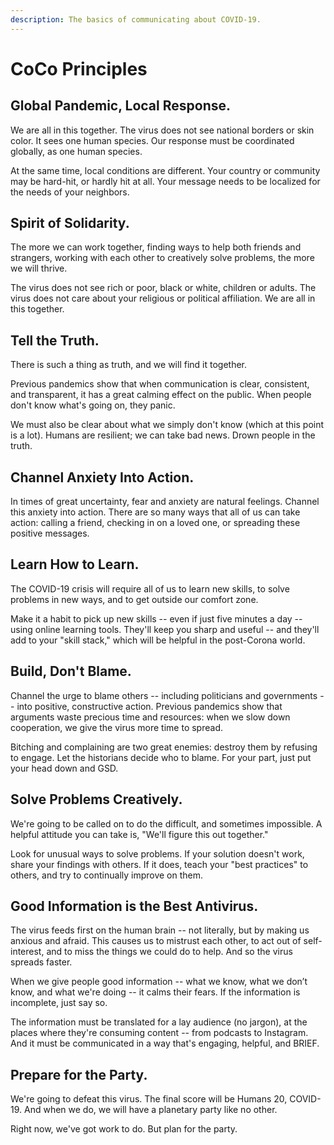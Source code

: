 ```yaml
---
description: The basics of communicating about COVID-19.
---
```


# CoCo Principles

## Global Pandemic, Local Response.

We are all in this together. The virus does not see national borders or skin color. It sees one human species. Our response must be coordinated globally, as one human species.

At the same time, local conditions are different. Your country or community may be hard-hit, or hardly hit at all. Your message needs to be localized for the needs of your neighbors.

## Spirit of Solidarity.

The more we can work together, finding ways to help both friends and strangers, working with each other to creatively solve problems, the more we will thrive. 

The virus does not see rich or poor, black or white, children or adults. The virus does not care about your religious or political affiliation. We are all in this together.

## Tell the Truth.

There is such a thing as truth, and we will find it together.

Previous pandemics show that when communication is clear, consistent, and transparent, it has a great calming effect on the public. When people don't know what's going on, they panic. 

We must also be clear about what we simply don't know \(which at this point is a lot\). Humans are resilient; we can take bad news. Drown people in the truth. 

## Channel Anxiety Into Action.

In times of great uncertainty, fear and anxiety are natural feelings. Channel this anxiety into action. There are so many ways that all of us can take action: calling a friend, checking in on a loved one, or spreading these positive messages.

## Learn How to Learn.

The COVID-19 crisis will require all of us to learn new skills, to solve problems in new ways, and to get outside our comfort zone.

Make it a habit to pick up new skills -- even if just five minutes a day -- using online learning tools. They'll keep you sharp and useful -- and they'll add to your "skill stack," which will be helpful in the post-Corona world.

## Build, Don't Blame.

Channel the urge to blame others -- including politicians and governments -- into positive, constructive action. Previous pandemics show that arguments waste precious time and resources: when we slow down cooperation, we give the virus more time to spread.

Bitching and complaining are two great enemies: destroy them by refusing to engage. Let the historians decide who to blame. For your part, just put your head down and GSD.

## Solve Problems Creatively.

We're going to be called on to do the difficult, and sometimes impossible. A helpful attitude you can take is, "We'll figure this out together."

Look for unusual ways to solve problems. If your solution doesn't work, share your findings with others. If it does, teach your "best practices" to others, and try to continually improve on them.

## Good Information is the Best Antivirus.

The virus feeds first on the human brain -- not literally, but by making us anxious and afraid. This causes us to mistrust each other, to act out of self-interest, and to miss the things we could do to help. And so the virus spreads faster.

When we give people good information -- what we know, what we don’t know, and what we're doing -- it calms their fears. If the information is incomplete, just say so.

The information must be translated for a lay audience \(no jargon\), at the places where they're consuming content -- from podcasts to Instagram. And it must be communicated in a way that's engaging, helpful, and BRIEF.

## Prepare for the Party.

We're going to defeat this virus. The final score will be Humans 20, COVID-19. And when we do, we will have a planetary party like no other.

Right now, we've got work to do. But plan for the party.

